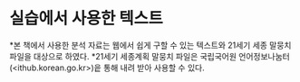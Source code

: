 실습에서 사용한 텍스트
======================

   *본 책에서 사용한 분석 자료는 웹에서 쉽게 구할 수 있는 텍스트와 21세기 세종 말뭉치 파일을 대상으로 하였다.
   *21세기 세종계획 말뭉치 파일은 국립국어원 언어정보나눔터(<ithub.korean.go.kr>)읕 통해 내려 받아 사용할 수 있다.
